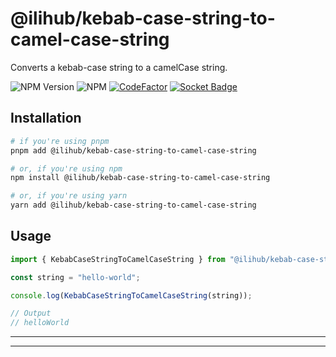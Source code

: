 # @ilihub/kebab-case-string-to-camel-case-string

Converts a kebab-case string to a camelCase string.

![NPM Version](https://img.shields.io/npm/v/%40ilihub%2Fkebab-case-string-to-camel-case-string?color=33cd56&logo=npm)
![NPM](https://img.shields.io/npm/l/%40ilihub%2Fkebab-case-string-to-camel-case-string)
[![CodeFactor](https://www.codefactor.io/repository/github/ilihub/npm/badge)](https://www.codefactor.io/repository/github/ilihub/npm)
[![Socket Badge](https://socket.dev/api/badge/npm/package/@ilihub/kebab-case-string-to-camel-case-string)](https://socket.dev/npm/package/@ilihub/kebab-case-string-to-camel-case-string)

## Installation

```bash
# if you're using pnpm
pnpm add @ilihub/kebab-case-string-to-camel-case-string

# or, if you're using npm
npm install @ilihub/kebab-case-string-to-camel-case-string

# or, if you're using yarn
yarn add @ilihub/kebab-case-string-to-camel-case-string
```

## Usage

```javascript
import { KebabCaseStringToCamelCaseString } from "@ilihub/kebab-case-string-to-camel-case-string";

const string = "hello-world";

console.log(KebabCaseStringToCamelCaseString(string));

// Output
// helloWorld
```

---

<!-- sponsors_and_backers_section_start -->

<!-- sponsors_and_backers_section_end -->

---
